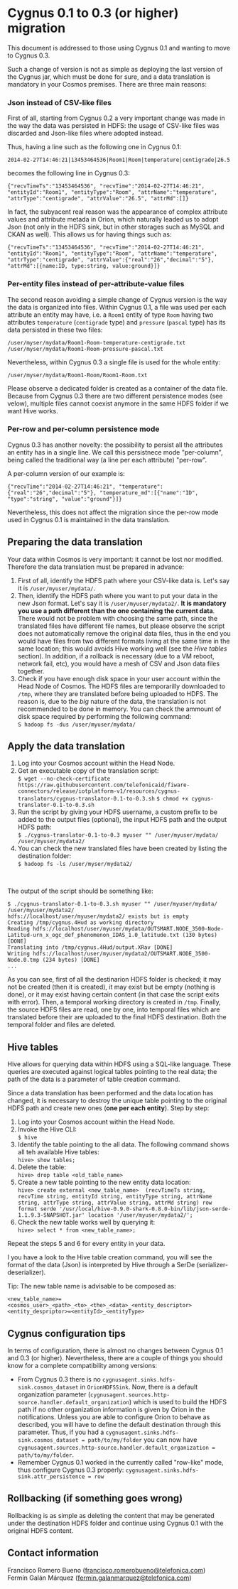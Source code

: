 # Cygnus 0.1 to 0.3 (or higher) migration

This document is addressed to those using Cygnus 0.1 and wanting to move to Cygnus 0.3.

Such a change of version is not as simple as deploying the last version of the Cygnus jar, which must be done for sure, and a data translation is mandatory in your Cosmos premises. There are three main reasons:

### Json instead of CSV-like files

First of all, starting from Cygnus 0.2 a very important change was made in the way the data was persisted in HDFS: the usage of CSV-like files was discarded and Json-like files where adopted instead.

Thus, having a line such as the following one in Cygnus 0.1:

    2014-02-27T14:46:21|13453464536|Room1|Room|temperature|centigrade|26.5

becomes the following line in Cygnus 0.3:

    {"recvTimeTs":"13453464536", "recvTime":"2014-02-27T14:46:21", "entityId":"Room1", "entityType":"Room", "attrName":"temperature", "attrType":"centigrade", "attrValue":"26.5", "attrMd":[]}

In fact, the subyacent real reason was the appearance of complex attribute values and attribute metada in Orion, which naturally leaded us to adopt Json (not only in the HDFS sink, but in other storages such as MySQL and CKAN as well). This allows us for having things such as:

    {"recvTimeTs":"13453464536", "recvTime":"2014-02-27T14:46:21", "entityId":"Room1", "entityType":"Room", "attrName":"temperature", "attrType":"centigrade", "attrValue":{"real":"26","decimal":"5"}, "attrMd":[{name:ID, type:string, value:ground}]}

### Per-entity files instead of per-attribute-value files

The second reason avoiding a simple change of Cygnus version is the way the data is organized into files. Within Cygnus 0.1, a file was used per each attribute an entity may have, i.e. a `Room1`  entity of type `Room` having two attributes `temperature` (`centigrade` type) and `pressure` (`pascal` type) has its data persisted in these two files:

    /user/myser/mydata/Room1-Room-temperature-centigrade.txt
    /user/myser/mydata/Room1-Room-pressure-pascal.txt

Nevertheless, within Cygnus 0.3 a single file is used for the whole entity:

    /user/myser/mydata/Room1-Room/Room1-Room.txt

Please observe a dedicated folder is created as a container of the data file. Because from Cygnus 0.3 there are two different persistence modes (see velow), multiple files cannot coexist anymore in the same HDFS folder if we want Hive works. 

### Per-row and per-column persistence mode

Cygnus 0.3 has another novelty: the possibility to persist all the attributes an entity has in a single line. We call this persistnece mode "per-column", being called the traditional way (a line per each attribute) "per-row".

A per-column version of our example is:

    {"recvTime":"2014-02-27T14:46:21", "temperature":{"real":"26","decimal":"5"}, "temperature_md":[{"name":"ID", "type":"string", "value":"ground"}]}

Nevertheless, this does not affect the migration since the per-row mode used in Cygnus 0.1 is maintained in the data translation.

## Preparing the data translation

Your data within Cosmos is very important: it cannot be lost nor modified. Therefore the data translation must be prepared in advance:

1. First of all, identify the HDFS path where your CSV-like data is. Let's say it is `/user/myuser/mydata/`. 
2. Then, identify the HDFS path where you want to put your data in the new Json format. Let's say it is `/user/myuser/mydata2/`. <b>It is mandatory you use a path different than the one containing the current data</b>. There would not be problem with choosing the same path, since the translated files have different file names, but please observe the script does not automatically remove the original data files, thus in the end you would have files from two different formats living at the same time in the same location; this would avoids Hive working well (see the <i>Hive tables</i> section). In addition, if a rollback is necessary (due to a VM reboot, network fail, etc), you would have a mesh of CSV and Json data files together.
3. Check if you have enough disk space in your user account within the Head Node of Cosmos. The HDFS files are temporarilly downloaded to `/tmp`, where they are translated before being uploaded to HDFS. The reason is, due to the <i>big</i> nature of the data, the translation is not recommended to be done in memory. You can check the ammount of disk space required by performing the following command:<br>
`S hadoop fs -dus /user/myuser/mydata/`  

## Apply the data translation

1. Log into your Cosmos account within the Head Node.
2. Get an executable copy of the translation script:<br>
`$ wget --no-check-certificate https://raw.githubusercontent.com/telefonicaid/fiware-connectors/release/iotplatform-v1/resources/cygnus-translators/cygnus-translator-0.1-to-0.3.sh`
`$ chmod +x cygnus-translator-0.1-to-0.3.sh`
3. Run the script by giving your HDFS username, a custom prefix to be added to the output files (optional), the input HDFS path and the output HDFS path:<br>
`$ ./cygnus-translator-0.1-to-0.3 myuser "" /user/myuser/mydata/ /user/myuser/mydata2/`
4. You can check the new translated files have been created by listing the destination folder:<br>
`$ hadoop fs -ls /user/myser/mydata2/`
<br>

The output of the script should be something like:

    $ ./cygnus-translator-0.1-to-0.3.sh myuser "" /user/myuser/mydata/ /user/myuser/mydata2/
    hdfs://localhost/user/myuser/mydata2/ exists but is empty
    Creating /tmp/cygnus.4Hud as working directory
    Reading hdfs://localhost/user/myuser/mydata/OUTSMART.NODE_3500-Node-Latitud-urn_x_ogc_def_phenomenon_IDAS_1.0_latitude.txt (130 bytes) [DONE]
    Translating into /tmp/cygnus.4Hud/output.XRav [DONE]
    Writing hdfs://localhost/user/myuser/mydata2/OUTSMART.NODE_3500-Node.0.tmp (234 bytes) [DONE]
    ...

As you can see, first of all the destinarion HDFS folder is checked; it may not be created (then it is created), it may exist but be empty (nothing is done), or it may exist having certain content (in that case the script exits with error). Then, a temporal working directory is created in `/tmp`. Finally, the source HDFS files are read, one by one, into temporal files which are translated before their are uploaded to the final HDFS destination. Both the temporal folder and files are deleted.

## Hive tables

Hive allows for querying data within HDFS using a SQL-like language. These queries are executed against logical tables pointing to the real data; the path of the data is a parameter of table creation command.

Since a data translation has been performed and the data location has changed, it is necessary to destroy the unique table pointing to the original HDFS path and create new ones (<b>one per each entity</b>). Step by step:

1. Log into your Cosmos account within the Head Node.
2. Invoke the Hive CLI:<br>
`$ hive`
3. Identify the table pointing to the all data. The following command shows all teh available Hive tables:<br>
`hive> show tables;`
4. Delete the table:<br>
`hive> drop table <old_table_name>`
5. Create a new table pointing to the new entity data location:<br>
`hive> create external <new_table_name>  (recvTimeTs string, recvTime string, entityId string, entityType string, attrName string, attrType string, attrValue string, attrMd string) row format serde '/usr/local/hive-0.9.0-shark-0.8.0-bin/lib/json-serde-1.1.9.3-SNAPSHOT.jar' location '/user/myuser/mydata2/';`
6. Check the new table works well by querying it:<br>
`hive> select * from <new_table_name>;`

Repeat the steps 5 and 6 for every entity in your data.

I you have a look to the Hive table creation command, you will see the format of the data (Json) is interpreted by Hive through a SerDe (serializer-deserializer).

Tip: The new table name is advisable to be composed as:

    <new_table_name>=<cosmos_user>_<path>_<to>_<the>_<data>_<entity_descriptor>
    <entity_despriptor>=<entityId>_<entityType>

## Cygnus configuration tips

In terms of configuration, there is almost no changes between Cygnus 0.1 and 0.3 (or higher). Nevertheless, there are a couple of things you should know for a complete compatibility among versions:

* From Cygnus 0.3 there is no `cygnusagent.sinks.hdfs-sink.cosmos_dataset` in `OrionHDFSSink`. Now, there is a default organization parameter (`cygnusagent.sources.http-source.handler.default_organization`) which is used to build the HDFS path if no other organization information is given by Orion in the notifications. Unless you are able to configure Orion to behave as described, you will have to define the default destination through this parameter. Thus, if you had a `cygnusagent.sinks.hdfs-sink.cosmos_dataset = path/to/my/folder` you can now have `cygnusagent.sources.http-source.handler.default_organization = path/to/my/folder`.
* Remember Cygnus 0.1 worked in the currently called "row-like" mode, thus configure Cygnus 0.3 properly: `cygnusagent.sinks.hdfs-sink.attr_persistence = row`

## Rollbacking (if something goes wrong)

Rollbacking is as simple as deleting the content that may be generated under the destination HDFS folder and continue using Cygnus 0.1 with the original HDFS content. 

## Contact information

Francisco Romero Bueno (francisco.romerobueno@telefonica.com)
<br>
Fermín Galán Márquez (fermin.galanmarquez@telefonica.com)